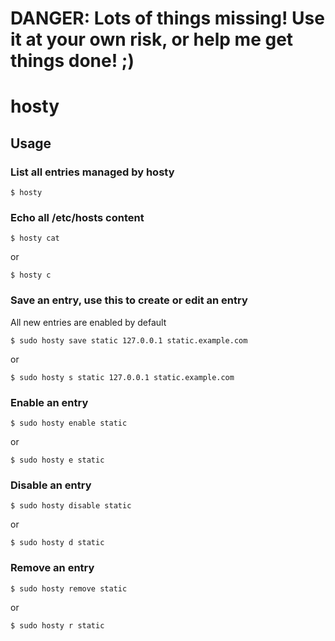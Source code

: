 # DANGER: Lots of things missing! Use it at your own risk, or help me get things done! ;)

# hosty

## Usage

### List all entries managed by hosty

    $ hosty

### Echo all /etc/hosts content

    $ hosty cat

or

    $ hosty c

### Save an entry, use this to create or edit an entry

All new entries are enabled by default

    $ sudo hosty save static 127.0.0.1 static.example.com

or

    $ sudo hosty s static 127.0.0.1 static.example.com

### Enable an entry

    $ sudo hosty enable static

or

    $ sudo hosty e static

### Disable an entry

    $ sudo hosty disable static

or

    $ sudo hosty d static

### Remove an entry

    $ sudo hosty remove static

or

    $ sudo hosty r static
